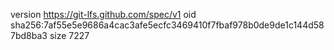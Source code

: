 version https://git-lfs.github.com/spec/v1
oid sha256:7af55e5e9686a4cac3afe5ecfc3469410f7fbaf978b0de9de1c144d587bd8ba3
size 7227
